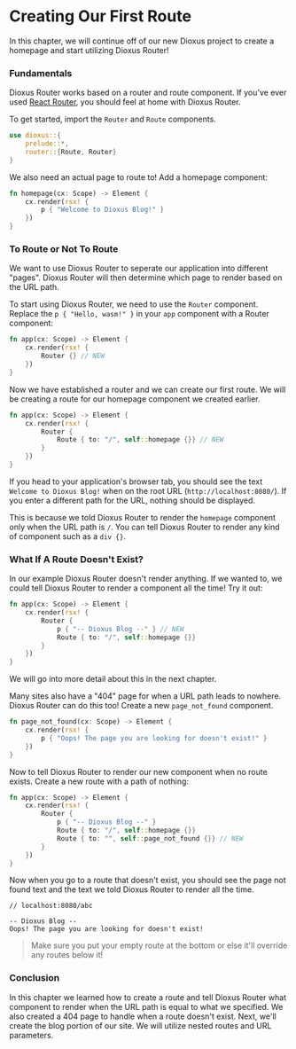 # Creating Our First Route
In this chapter, we will continue off of our new Dioxus project to create a homepage and start utilizing Dioxus Router!

### Fundamentals
Dioxus Router works based on a router and route component. If you've ever used [React Router](https://reactrouter.com/), you should feel at home with Dioxus Router.

To get started, import the ``Router`` and ``Route`` components.
```rs
use dioxus::{
    prelude::*,
    router::{Route, Router}
}
```
We also need an actual page to route to! Add a homepage component:
```rs
fn homepage(cx: Scope) -> Element {
    cx.render(rsx! {
        p { "Welcome to Dioxus Blog!" }
    })
}
```

### To Route or Not To Route
We want to use Dioxus Router to seperate our application into different "pages". Dioxus Router will then determine which page to render based on the URL path.

To start using Dioxus Router, we need to use the ``Router`` component.
Replace the ``p { "Hello, wasm!" }`` in your ``app`` component with a Router component:
```rs
fn app(cx: Scope) -> Element {
    cx.render(rsx! {
        Router {} // NEW
    })
}
```
Now we have established a router and we can create our first route. We will be creating a route for our homepage component we created earlier.
```rs
fn app(cx: Scope) -> Element {
    cx.render(rsx! {
        Router {
            Route { to: "/", self::homepage {}} // NEW
        }
    })
}
```
If you head to your application's browser tab, you should see the text ``Welcome to Dioxus Blog!`` when on the root URL (``http://localhost:8080/``). If you enter a different path for the URL, nothing should be displayed.

This is because we told Dioxus Router to render the ``homepage`` component only when the URL path is ``/``. You can tell Dioxus Router to render any kind of component such as a ``div {}``.

### What If A Route Doesn't Exist?
In our example Dioxus Router doesn't render anything. If we wanted to, we could tell Dioxus Router to render a component all the time! Try it out:
```rs
fn app(cx: Scope) -> Element {
    cx.render(rsx! {
        Router {
            p { "-- Dioxus Blog --" } // NEW
            Route { to: "/", self::homepage {}}
        }
    })
}
```
We will go into more detail about this in the next chapter.

Many sites also have a "404" page for when a URL path leads to nowhere. Dioxus Router can do this too! Create a new ``page_not_found`` component.
```rs
fn page_not_found(cx: Scope) -> Element {
    cx.render(rsx! {
        p { "Oops! The page you are looking for doesn't exist!" }
    })
}
```

Now to tell Dioxus Router to render our new component when no route exists. Create a new route with a path of nothing:
```rs
fn app(cx: Scope) -> Element {
    cx.render(rsx! {
        Router {
            p { "-- Dioxus Blog --" }
            Route { to: "/", self::homepage {}}
            Route { to: "", self::page_not_found {}} // NEW
        }
    })
}
```
Now when you go to a route that doesn't exist, you should see the page not found text and the text we told Dioxus Router to render all the time.
```
// localhost:8080/abc

-- Dioxus Blog --
Oops! The page you are looking for doesn't exist!
```

> Make sure you put your empty route at the bottom or else it'll override any routes below it!

### Conclusion
In this chapter we learned how to create a route and tell Dioxus Router what component to render when the URL path is equal to what we specified. We also created a 404 page to handle when a route doesn't exist. Next, we'll create the blog portion of our site. We will utilize nested routes and URL parameters.